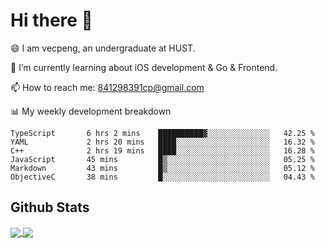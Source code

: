 
# Hi there 👋
😄 I am vecpeng, an undergraduate at HUST.

🌱 I’m currently learning about iOS development & Go & Frontend.

📫 How to reach me: 841298391cp@gmail.com

📊 My weekly development breakdown
<!--START_SECTION:waka-->

```text
TypeScript       6 hrs 2 mins    ██████████▓░░░░░░░░░░░░░░   42.25 %
YAML             2 hrs 20 mins   ████░░░░░░░░░░░░░░░░░░░░░   16.32 %
C++              2 hrs 19 mins   ████░░░░░░░░░░░░░░░░░░░░░   16.28 %
JavaScript       45 mins         █▒░░░░░░░░░░░░░░░░░░░░░░░   05.25 %
Markdown         43 mins         █▒░░░░░░░░░░░░░░░░░░░░░░░   05.12 %
ObjectiveC       38 mins         █░░░░░░░░░░░░░░░░░░░░░░░░   04.43 %
```

<!--END_SECTION:waka-->

## Github Stats
<a href="https://github.com/anuraghazra/github-readme-stats">
  <img align="center" src="https://github-readme-stats.vercel.app/api?username=vecpeng&count_private=true&hide=stars" />
</a>
<a href="https://github.com/anuraghazra/convoychat">
  <img align="center" src="https://github-readme-stats.vercel.app/api/top-langs/?username=vecpeng&layout=compact" />
</a>
